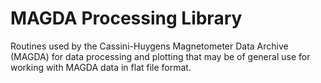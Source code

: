 # MAGDA Processing Library

Routines used by the Cassini-Huygens Magnetometer Data Archive (MAGDA)
for data processing and plotting that may be of general use for
working with MAGDA data in flat file format.
